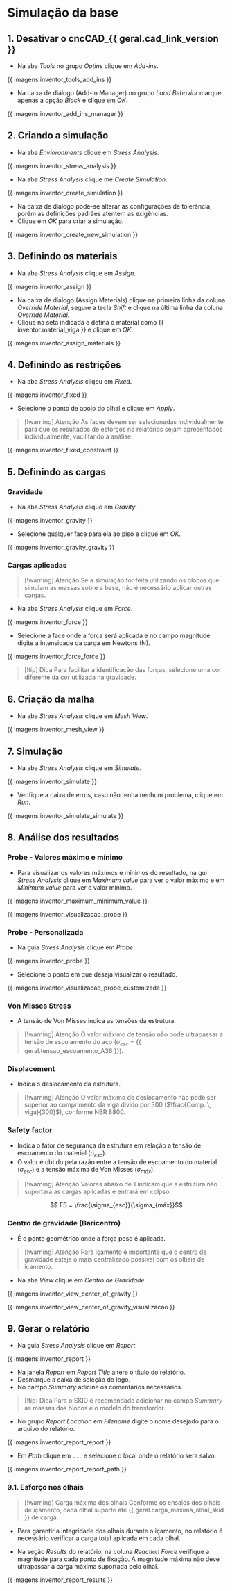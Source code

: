 # Simulação da base
## 1. Desativar o cncCAD_{{ geral.cad_link_version }}
- Na aba _Tools_ no grupo _Optins_ clique em _Add-ins_.

{{ imagens.inventor_tools_add_ins }}

- Na caixa de diálogo (Add-In Manager) no grupo _Load Behavior_ marque apenas a opção _Block_ e clique em _OK_.

{{ imagens.inventor_add_ins_manager }}

## 2. Criando a simulação
- Na aba _Envioronments_ clique em _Stress Analysis_.

{{ imagens.inventor_stress_analysis }}

- Na aba _Stress Analysis_ clique me _Create Simulation_.

{{ imagens.inventor_create_simulation }}

- Na caixa de diálogo pode-se alterar as configurações de tolerância, porém as definições padrães atentem as exigências.
- Clique em _OK_ para criar a simulação.

{{ imagens.inventor_create_new_simulation }}

## 3. Definindo os materiais
- Na aba _Stress Analysis_ clique em _Assign_.

{{ imagens.inventor_assign }}

- Na caixa de diálogo (Assign Materials) clique na primeira linha da coluna _Override Material_, segure a tecla _Shift_ e clique na última linha da coluna _Override Material_.
- Clique na seta indicada e defina o material como {{ inventor.material_viga }} e clique em _OK_.

{{ imagens.inventor_assign_materials }}

## 4. Definindo as restrições
- Na aba _Stress Analysis_ cliqeu em _Fixed_.

{{ imagens.inventor_fixed }}

- Selecione o ponto de apoio do olhal e clique em _Apply_.
  
>[!warning] Atenção
> As faces devem ser selecionadas individualmente para que os resultados de esforços no relatórios sejam apresentados individualmente, vacilitando a análise.

{{ imagens.inventor_fixed_constraint }}

## 5. Definindo as cargas
### Gravidade
- Na aba _Stress Analysis_ clique em _Gravity_.

{{ imagens.inventor_gravity }}

- Selecione qualquer face paralela ao piso e clique em _OK_.

{{ imagens.inventor_gravity_gravity }}

### Cargas aplicadas
>[!warning] Atenção
> Se a simulação for feita utilizando os blocos que simulam as massas sobre a base, não é necessário aplicar outras cargas.

- Na aba _Stress Analysis_ clique em _Force_.

{{ imagens.inventor_force }}

- Selecione a face onde a força será aplicada e no campo magnitude digite a intensidade da carga em Newtons (N).

{{ imagens.inventor_force_force }}

>[!tip] Dica
> Para facilitar a identificação das forças, selecione uma cor diferente da cor utilizada na gravidade.

## 6. Criação da malha
- Na aba _Stress Analysis_ clique em _Mesh View_.

{{ imagens.inventor_mesh_view }}

## 7. Simulação
- Na aba _Stress Analysis_ clique em _Simulate_.

{{ imagens.inventor_simulate }}

- Verifique a caixa de erros, caso não tenha nenhum problema, clique em _Run_.

{{ imagens.inventor_simulate_simulate }}

## 8. Análise dos resultados
### Probe - Valores máximo e mínimo 
- Para visualizar os valores máximos e mínimos do resultado, na gui _Stress Analysis_ clique em _Maximum value_ para ver o valor máximo e em _Minimum value_ para ver o valor mínimo.

{{ imagens.inventor_maximum_minimum_value }}

{{ imagens.inventor_visualizacao_probe }}

### Probe - Personalizada
- Na guia _Stress Analysis_ clique em _Probe_.

{{ imagens.inventor_probe }}

- Selecione o ponto em que deseja visualizar o resultado.

{{ imagens.inventor_visualizacao_probe_customizada }}

### Von Misses Stress
- A tensão de Von Misses indica as tensões da estrutura.

>[!warning] Atenção
>O valor máximo de tensão não pode ultrapassar a tensão de escolamento do aço ($\sigma_{esc}$ = {{ geral.tensao_escoamento_A36 }}).

### Displacement
- Indica o deslocamento da estrutura.

>[!warning] Atenção
>O valor máximo de deslocamento não pode ser superior ao comprimento da viga divido por 300 ($\frac{Comp. \, viga}{300}$), conforme NBR 8800.

### Safety factor
- Indica o fator de segurança da estrutura em relação a tensão de escoamento do material ($\sigma_{esc}$).
- O valor é obtido pela razão entre a tensão de escoamento do material ($\sigma_{esc}$) e a tensão máxima de Von Misses ($\sigma_{máx}$).

>[!warning] Atenção
> Valores abaixo de 1 indicam que a estrutura não suportara as cargas aplicadas e entrará em colpso.

$$ FS = \frac{\sigma_{esc}}{\sigma_{máx}}$$

### Centro de gravidade (Baricentro)
- É o ponto geométrico onde a força peso é aplicada.

>[!warning] Atenção
>Para içamento é importante que o centro de gravidade esteja o mais centralizado possível com os olhais de içamento.

- Na aba _View_ clique em _Centro de Gravidade_

{{ imagens.inventor_view_center_of_gravity }}

{{ imagens.inventor_view_center_of_gravity_visualizacao }}

## 9. Gerar o relatório
- Na guia _Stress Analysis_ clique em _Report_.

{{ imagens.inventor_report }}

- Na janela _Report_ em _Report Title_ altere o título do relatório.
- Desmarque a caixa de seleção do logo.
- No campo _Summary_ adicine os comentários necessários.

>[!tip] Dica
> Para o SKID é recomendado adicionar no campo _Summary_ as massas dos blocos e o modelo do transfordor.

- No grupo _Report Location_ em _Filename_ digite o nome desejado para o arquivo do relatório.

{{ imagens.inventor_report_report }}


- Em _Path_ clique em `...` e selecione o local onde o relatório sera salvo.

{{ imagens.inventor_report_report_path }}

### 9.1. Esforço nos olhais
>[!warning] Carga máxima dos olhais
>Conforme os ensaios dos olhais de içamento, cada olhal suporte até {{ geral.carga_maxima_olhal_skid }} de carga.

- Para garantir a integridade dos olhais durante o içamento, no relatório é necessário verificar a carga total aplicada em cada olhal.

- Na seção _Results_ do relatório, na coluna _Reaction Force_ verifique a magnitude para cada ponto de fixação. A magnitude máxima não deve ultrapassar a carga máxima suportada pelo olhal.

{{ imagens.inventor_report_results }}

